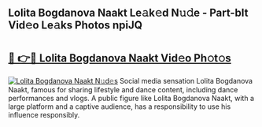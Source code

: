 ## Lolita Bogdanova Naakt Le𝚊k𝚎d N𝚞𝚍e - Part-bIt Vid𝚎o Le𝚊ks Photos npiJQ

# <h2><a href="http://fb6b9tw.evod.top/?m=Lolita+Bogdanova+Naakt">🔗 👉🔴 Lolita Bogdanova Naakt Vid𝚎o Ph𝚘t𝚘s</a></h2>

[![Lolita Bogdanova Naakt N𝚞d𝚎s](https://i.imgur.com/8V9OHl7.gif)](http://fb6b9tw.evod.top/?m=Lolita+Bogdanova+Naakt)
Social media sensation Lolita Bogdanova Naakt, famous for sharing lifestyle and dance content, including dance performances and vlogs. A public figure like Lolita Bogdanova Naakt, with a large platform and a captive audience, has a responsibility to use his influence responsibly. 
